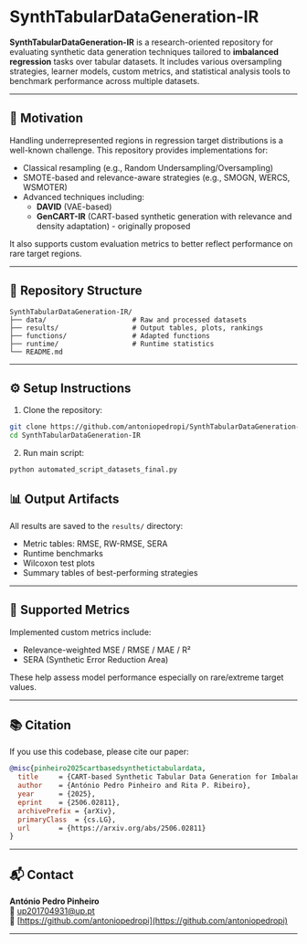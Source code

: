 
# SynthTabularDataGeneration-IR

**SynthTabularDataGeneration-IR** is a research-oriented repository for evaluating synthetic data generation techniques tailored to **imbalanced regression** tasks over tabular datasets. It includes various oversampling strategies, learner models, custom metrics, and statistical analysis tools to benchmark performance across multiple datasets.

---

## 🎯 Motivation

Handling underrepresented regions in regression target distributions is a well-known challenge. This repository provides implementations for:

- Classical resampling (e.g., Random Undersampling/Oversampling)
- SMOTE-based and relevance-aware strategies (e.g., SMOGN, WERCS, WSMOTER)
- Advanced techniques including:
  - **DAVID** (VAE-based)
  - **GenCART-IR** (CART-based synthetic generation with relevance and density adaptation) - originally proposed

It also supports custom evaluation metrics to better reflect performance on rare target regions.

---

## 📁 Repository Structure

```
SynthTabularDataGeneration-IR/
├── data/                     # Raw and processed datasets
├── results/                  # Output tables, plots, rankings
├── functions/                # Adapted functions 
├── runtime/                  # Runtime statistics
└── README.md
```

---

## ⚙️ Setup Instructions

1. Clone the repository:

```bash
git clone https://github.com/antoniopedropi/SynthTabularDataGeneration-IR.git
cd SynthTabularDataGeneration-IR
```

2. Run main script:

```bash
python automated_script_datasets_final.py
```


## 📊 Output Artifacts

All results are saved to the `results/` directory:

- Metric tables: RMSE, RW-RMSE, SERA
- Runtime benchmarks
- Wilcoxon test plots
- Summary tables of best-performing strategies

---

## 📏 Supported Metrics

Implemented custom metrics include:

- Relevance-weighted MSE / RMSE / MAE / R²
- SERA (Synthetic Error Reduction Area)

These help assess model performance especially on rare/extreme target values.

---

## 📚 Citation

If you use this codebase, please cite our paper:

```bibtex
@misc{pinheiro2025cartbasedsynthetictabulardata,
  title     = {CART-based Synthetic Tabular Data Generation for Imbalanced Regression},
  author    = {António Pedro Pinheiro and Rita P. Ribeiro},
  year      = {2025},
  eprint    = {2506.02811},
  archivePrefix = {arXiv},
  primaryClass  = {cs.LG},
  url       = {https://arxiv.org/abs/2506.02811}
}
```

---

## 📬 Contact

**António Pedro Pinheiro**  
📧 up201704931@up.pt  
🔗 [https://github.com/antoniopedropi](https://github.com/antoniopedropi)

---
